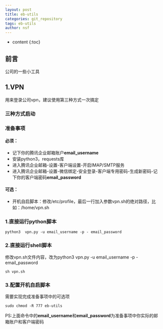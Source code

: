 ```yaml
---
layout: post
title: eb-utils
categories: git_repository
tags: eb-utils
author: nsf
---
```


* content
{:toc}

## 前言

公司的一些小工具



## 1.VPN

用来登录公司vpn，建议使用第三种方式一次搞定

### 三种方式启动

### 准备事项

#### 必须：

- 记下你的腾讯企业邮箱账户**email_username**
- 安装python3，requests库
- 进入腾讯企业邮箱-设置-客户端设置-开启IMAP/SMTP服务
- 进入腾讯企业邮箱-设置-微信绑定-安全登录-客户端专用密码-生成新密码-记下你的客户端密码**email_password**

#### 可选：

- 开机自启脚本：修改/etc/profile，最后一行加入参数vpn.sh的绝对路径，比如：/home/vpn.sh

### 1.直接运行python脚本

```
python3  vpn.py -u email_username -p - email_password
```

### 2.直接运行shell脚本

修改vpn.sh文件内容，改为python3  vpn.py -u email_username -p - email_password

```
sh vpn.sh
```

### 3.配置开机自启脚本

需要实现完成准备事项中的可选项

```
sudo chmod -R 777 eb-utils
```

PS:上面命令中的**email_username**和**email_password**为准备事项中你实际的邮箱账户和客户端密码

